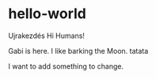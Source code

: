# hello-world
Ujrakezdés
Hi Humans!

Gabi is here. I like barking the Moon.
tatata

I want to add something to change.
